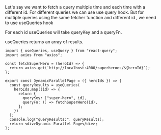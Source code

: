 Let's say we want to fetch a query multiple time and each time with a different id.
For different queries we can use use query hook.
But for multiple queries using the same fetcher function and different id , we need to use
useQueries hook

For each id useQueries will take queryKey and a queryFn.

useQueries returns an array of results.

```
import { useQueries, useQuery } from "react-query";
import axios from "axios";

const fetchSuperHero = (heroId) => {
  return axios.get(`http://localhost:4000/superheroes/${heroId}`);
};

export const DynamicParallelPage = ({ heroIds }) => {
  const queryResults = useQueries(
    heroIds.map((id) => {
      return {
        queryKey: ["super-hero", id],
        queryFn: () => fetchSuperHero(id),
      };
    })
  );
  console.log("queryResults:", queryResults);
  return <div>Dynamic Parallel Page</div>;
};

```
